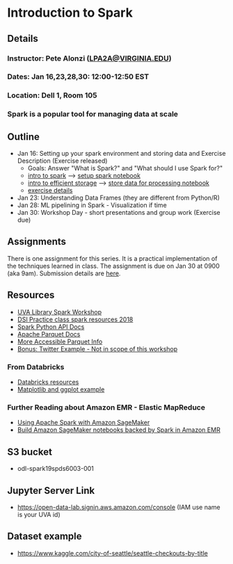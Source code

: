 # Introduction to Spark

## Details
### Instructor: Pete Alonzi (LPA2A@VIRGINIA.EDU)
### Dates: Jan 16,23,28,30: 12:00-12:50 EST
### Location: Dell 1, Room 105
### Spark is a popular tool for managing data at scale

## Outline
* Jan 16: Setting up your spark environment and storing data and Exercise Description (Exercise released)
  * Goals: Answer "What is Spark?" and "What should I use Spark for?"
  * [intro to spark](https://github.com/UVA-DSI/Open-Data-Lab/blob/master/education/Spark19SpDS6003-001/spark_intro.md) --> [setup spark notebook](https://github.com/UVA-DSI/Open-Data-Lab/blob/master/education/Spark19SpDS6003-001/setup.ipynb)
  * [intro to efficient storage](https://github.com/UVA-DSI/Open-Data-Lab/blob/master/education/Spark19SpDS6003-001/efficient_storage.md) --> [store data for processing notebook](https://github.com/UVA-DSI/Open-Data-Lab/blob/master/education/Spark19SpDS6003-001/data_storage.ipynb)
  * [exercise details](https://github.com/UVA-DSI/Open-Data-Lab/blob/master/education/Spark19SpDS6003-001/exercise_submissions/README.md)
* Jan 23: Understanding Data Frames (they are different from Python/R) 
* Jan 28: ML pipelining in Spark - Visualization if time
* Jan 30: Workshop Day - short presentations and group work (Exercise due)

## Assignments
There is one assignment for this series. It is a practical implementation of the techniques learned in class. The assignment is due on Jan 30 at 0900 (aka 9am). Submission details are [here](https://github.com/UVA-DSI/Open-Data-Lab/blob/master/education/Spark%2019Sp%20DS%206003-001/exercise_submissions/README.md). 

## Resources
* [UVA Library Spark Workshop](https://github.com/alonzi/spark-intro)
* [DSI Practice class spark resources 2018](https://github.com/alonzi/spark)
* [Spark Python API Docs](https://spark.apache.org/docs/latest/api/python/index.html#)
* [Apache Parquet Docs](https://parquet.apache.org/)
* [More Accessible Parquet Info](https://spoddutur.github.io/spark-notes/deep_dive_into_storage_formats.html)
* [Bonus: Twitter Example - Not in scope of this workshop](https://www.toptal.com/apache/apache-spark-streaming-twitter?!)
### From Databricks
* [Databricks resources](https://docs.databricks.com/index.html)
* [Matplotlib and ggplot example](https://docs.databricks.com/user-guide/visualizations/matplotlib-and-ggplot.html?1)
### Further Reading about Amazon EMR - Elastic MapReduce
* [Using Apache Spark with Amazon SageMaker](https://docs.aws.amazon.com/sagemaker/latest/dg/apache-spark.html)
* [Build Amazon SageMaker notebooks backed by Spark in Amazon EMR](https://aws.amazon.com/blogs/machine-learning/build-amazon-sagemaker-notebooks-backed-by-spark-in-amazon-emr/)

## S3 bucket
* odl-spark19spds6003-001

## Jupyter Server Link
* https://open-data-lab.signin.aws.amazon.com/console (IAM use name is your UVA id)

## Dataset example
* https://www.kaggle.com/city-of-seattle/seattle-checkouts-by-title 
